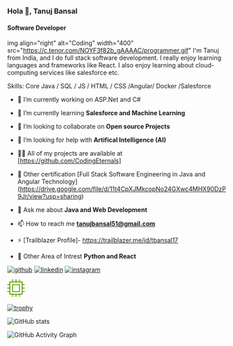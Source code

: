 ### Hola 👋, Tanuj Bansal
#### Software Developer
img align="right" alt="Coding" width="400" src="https://c.tenor.com/NOYF3f82b_gAAAAC/programmer.gif"
I'm Tanuj from India, and I do full stack software development. I really enjoy learning languages and frameworks like React. I also enjoy learning  about cloud-computing services like salesforce etc.

Skills: Core Java / SQL / JS / HTML / CSS /Angular/ Docker /Salesforce 

- 🔭 I’m currently working on ASP.Net and C#

- 🌱 I’m currently learning **Salesforce and Machine Learning**

- 👯 I’m looking to collaborate on **Open source Projects**

- 🤝 I’m looking for help with **Artifical Intelligence (AI)**

- 👨‍💻 All of my projects are available at [https://github.com/CodingEternals]

- 📝 Other certification [Full Stack Software Engineering in Java and Angular Technology] (https://drive.google.com/file/d/11t4CpXJMkcopNo24GXwc4MHX90DzP9Jr/view?usp=sharing)

- 💬 Ask me about **Java and Web Development**

- 📫 How to reach me **tanujbansal51@gmail.com**

- ⚡ [Trailblazer Profile]- https://trailblazer.me/id/tbansal17

- 📄 Other Area of Intrest **Python and React**




[<img src='https://cdn.jsdelivr.net/npm/simple-icons@3.0.1/icons/github.svg' alt='github' height='40'>](https://github.com/CodingEternals)  [<img src='https://cdn.jsdelivr.net/npm/simple-icons@3.0.1/icons/linkedin.svg' alt='linkedin' height='40'>](https://www.linkedin.com/in/https://www.linkedin.com/in/tanuj-bansal-1853b011b//)  [<img src='https://cdn.jsdelivr.net/npm/simple-icons@3.0.1/icons/instagram.svg' alt='instagram' height='40'>](https://www.instagram.com/10uj.bansal/)  

<a href='https://docs.github.com/en/developers'><img src='https://raw.githubusercontent.com/acervenky/animated-github-badges/master/assets/devbadge.gif' width='40' height='40'></a> 

[![trophy](https://github-profile-trophy.vercel.app/?username=CodingEternals)](https://github.com/ryo-ma/github-profile-trophy)

![GitHub stats](https://github-readme-stats.vercel.app/api?username=CodingEternals&show_icons=true)  

![GitHub Activity Graph](https://activity-graph.herokuapp.com/graph?username=CodingEternals)  











